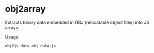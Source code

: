 # obj2array
Extracts binary data embedded in OBJ (relocatable object files) into JS arrays.

Usage:
```
obj2js data.obj data.js 
```
